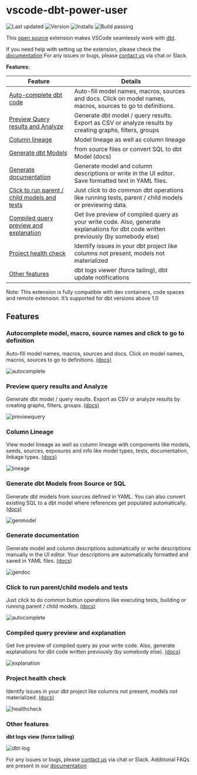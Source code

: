 # vscode-dbt-power-user

![Last updated](https://img.shields.io/visual-studio-marketplace/last-updated/innoverio.vscode-dbt-power-user) ![Version](https://img.shields.io/visual-studio-marketplace/v/innoverio.vscode-dbt-power-user) ![Installs](https://img.shields.io/visual-studio-marketplace/i/innoverio.vscode-dbt-power-user) ![Build passing](https://github.com/innoverio/vscode-dbt-power-user/workflows/.github/workflows/ci.yml/badge.svg)

This [open source](https://marketplace.visualstudio.com/items?itemName=innoverio.vscode-dbt-power-user) extension makes VSCode seamlessly work with [dbt](https://www.getdbt.com/).

If you need help with setting up the extension, please check the [documentation](https://docs.myaltimate.com/setup/installation/) For any issues or bugs, please [contact us](https://www.altimate.ai/support) via chat or Slack.

**Features:** 

| Feature | Details |
| --- | --- |
| [Auto-complete dbt code](#autocomplete)  | Auto-fill model names, macros, sources and docs. Click on model names, macros, sources to go to definitions.  |
| [Preview Query results and Analyze](#querypreview) | Generate dbt model / query results. Export as CSV or analyze results by creating graphs, filters, groups |
| [Column lineage](#lineage) | Model lineage as well as column lineage  |
| [Generate dbt Models](#genmodel) | from source files or convert SQL to dbt Model (docs) |
| [Generate documentation](#gendoc) | Generate model and column descriptions or write in the UI editor. Save formatted text in YAML files.   |
| [Click to run parent / child models and tests](#clicktorun) | Just click to do common dbt operations like running tests, parent / child models or previewing data.  |
| [Compiled query preview and explanation](#queryexplanation) | Get live preview of compiled query as your write code. Also, generate explanations for dbt code written previously (by somebody else) |
| [Project health check](#healthcheck) | Identify issues in your dbt project like columns not present, models not materialized |
| [Other features](#otherfeatures) | dbt logs viewer (force tailing), dbt update notifications |

Note: This extension is fully compatible with dev containers, code spaces and remote extension. 
It’s supported for dbt versions above 1.0

## Features

### <a id="autocomplete">Autocomplete model, macro, source names and click to go to definition</a>

Auto-fill model names, macros, sources and docs. Click on model names, macros, sources to go to definitions. [(docs)](https://docs.myaltimate.com/develop/autocomplete/)

![autocomplete](media/images/autocomplete.gif)

### <a id="querypreview">Preview query results and Analyze</a>

Generate dbt model / query results. Export as CSV or analyze results by creating graphs, filters, groups. [(docs)](https://docs.myaltimate.com/test/queryResults/)

![previewquery](media/images/previewquery.gif)

### <a id="lineage">Column Lineage</a>

View model lineage as well as column lineage with components like models, seeds, sources, exposures and info like model types, tests, documentation, linkage types. [(docs)](https://docs.myaltimate.com/test/lineage/)

![lineage](media/images/lineage.gif)

### <a id="genmodel"> Generate dbt Models from Source or SQL</a>

Generate dbt models from sources defined in YAML. You can also convert existing SQL to a dbt model where references get populated automatically. [(docs)](https://docs.myaltimate.com/develop/clicktorun/)

![genmodel](media/images/genmodel.gif)

### <a id="gendoc"> Generate documentation</a>

Generate model and column descriptions automatically or write descriptions manually in the UI editor. Your descriptions are automatically formatted and saved in YAML files. [(docs)](https://docs.myaltimate.com/document/generatedoc/) 

![gendoc](media/images/gendoc.gif)

### <a id="clicktorun"> Click to run parent/child models and tests</a>

Just click to do common button operations like executing tests, building or running parent / child models. [(docs)](https://docs.myaltimate.com/develop/clicktorun/) 

![autocomplete](media/images/runmodeltests.gif)

### <a id="queryexplanation"> Compiled query preview and explanation</a>

Get live preview of compiled query as your write code. Also, generate explanations for dbt code written previously (by somebody else). [(docs)](https://docs.myaltimate.com/develop/explanation/)

![explanation](media/images/explanation.gif)

### <a id="healthcheck"> Project health check</a>

Identify issues in your dbt project like columns not present, models not materialized. [(docs)](https://docs.myaltimate.com/test/healthcheck/)

![healthcheck](media/images/healthcheck.gif)

### <a id="otherfeatures"> Other features</a>

**dbt logs view (force tailing)**

![dbt-log](media/images/dbt-log.gif)

For any issues or bugs, please [contact us](https://www.altimate.ai/support) via chat or Slack.
Additional FAQs are present in our [documentation](https://docs.myaltimate.com/arch/faq/)


